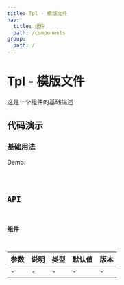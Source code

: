 ```yaml
---
title: Tpl - 模版文件
nav:
  title: 组件
  path: /components
group:
  path: /
---
```


# Tpl - 模版文件

这是一个组件的基础描述

## 代码演示

### 基础用法

Demo:

<code src="./demos/index.tsx"  background="#f0f2f5" />

## API

### 组件
|参数|说明|类型|默认值|版本|
|---|---|---|---|---|
|-|-|-|-|-|
